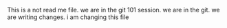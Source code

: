 This is a not read me file. 
we are in the git 101 session.
we are in the git.
we are writing changes.
i am changing this file

